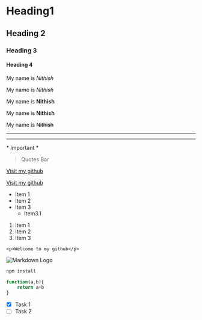 <!-- Headings -->

# Heading1
## Heading 2
### Heading 3
#### Heading 4

<!-- Italics -->

My name is *Nithish*

My name is _Nithish_

<!-- Strong -->

My name is **Nithish**

My name is __Nithish__

<!-- Strike through -->

My name is ~~Nithish~~

<!-- Horizontal line -->

---
___

<!-- Escaping marks -->

\* Important \*

<!-- Blockquotes -->

>Quotes Bar

<!-- Links -->

[Visit my github](https://github.com/nithish333)

<!-- Link with tooltip -->


[Visit my github](https://github.com/nithish333 "Follow link")


<!-- Unordered lists -->

* Item 1
* Item 2
* Item 3
  * Item3.1
  
<!-- Orders list -->

1. Item 1
2. Item 2
3. Item 3

<!-- Inline code Block -->

`<p>Welcome to my github</p>`

<!-- Images -->

![Markdown Logo](https://markdown-here.com/img/icon256.png)

<!-- Github markdowns -->

<!-- Code blocks -->

```bash
npm install
```


```javascript
function(a,b){
    return a+b
}
```
<!-- Tasks lists -->

* [x] Task 1
* [ ] Task 2
